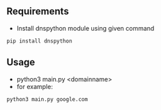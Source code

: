 ## Requirements
- Install dnspython module using given command
```
pip install dnspython
```
## Usage
- python3 main.py \<domainname\> 
- for example: 
```
python3 main.py google.com
```

